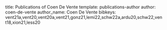 title: Publications of Coen De Vente
template: publications-author
author: coen-de-vente
author_name: Coen De Vente
bibkeys: vent21a,vent20,vent20a,vent21,gonz21,lemi22,schw22a,ardu20,schw22,vent18,xion21,less20